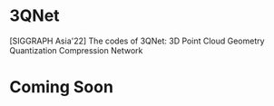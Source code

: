 # 3QNet
[SIGGRAPH Asia'22] The codes of 3QNet: 3D Point Cloud Geometry Quantization Compression Network

# Coming Soon

